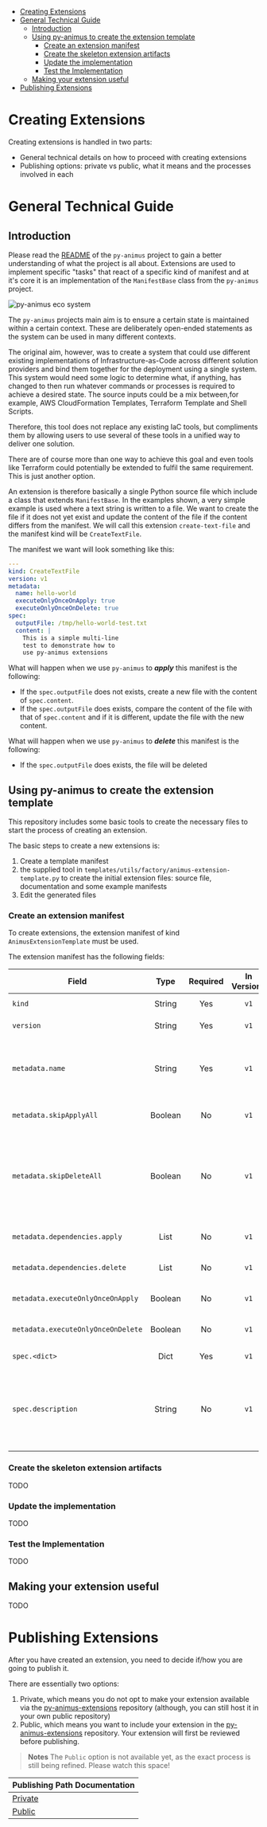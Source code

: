 
- [Creating Extensions](#creating-extensions)
- [General Technical Guide](#general-technical-guide)
  - [Introduction](#introduction)
  - [Using py-animus to create the extension template](#using-py-animus-to-create-the-extension-template)
    - [Create an extension manifest](#create-an-extension-manifest)
    - [Create the skeleton extension artifacts](#create-the-skeleton-extension-artifacts)
    - [Update the implementation](#update-the-implementation)
    - [Test the Implementation](#test-the-implementation)
  - [Making your extension useful](#making-your-extension-useful)
- [Publishing Extensions](#publishing-extensions)


# Creating Extensions

Creating extensions is handled in two parts:

* General technical details on how to proceed with creating extensions
* Publishing options: private vs public, what it means and the processes involved in each

# General Technical Guide

## Introduction

Please read the [README](https://github.com/nicc777/py-animus) of the `py-animus` project to gain a better understanding of what the project is all about. Extensions are used to implement specific "tasks" that react of a specific kind of manifest and at it's core it is an implementation of the `ManifestBase` class from the `py-animus` project.

![py-animus eco system](animus.drawio.png)

The `py-animus` projects main aim is to ensure a certain state is maintained within a certain context. These are deliberately open-ended statements as the system can be used in many different contexts.

The original aim, however, was to create a system that could use different existing implementations of Infrastructure-as-Code across different solution providers and bind them together for the deployment using a single system. This system would need some logic to determine what, if anything, has changed to then run whatever commands or processes is required to achieve a desired state. The source inputs could be a mix between,for example, AWS CloudFormation Templates, Terraform Template and Shell Scripts.

Therefore, this tool does not replace any existing IaC tools, but compliments them by allowing users to use several of these tools in a unified way to deliver one solution.

There are of course more than one way to achieve this goal and even tools like Terraform could potentially be extended to fulfil the same requirement. This is just another option.

An extension is therefore basically a single Python source file which include a class that extends `ManifestBase`. In the examples shown, a very simple example is used where a text string is written to a file. We want to create the file if it does not yet exist and update the content of the file if the content differs from the manifest. We will call this extension `create-text-file` and the manifest kind will be `CreateTextFile`.

The manifest we want will look something like this:

```yaml
---
kind: CreateTextFile
version: v1
metadata:
  name: hello-world
  executeOnlyOnceOnApply: true
  executeOnlyOnceOnDelete: true
spec:
  outputFile: /tmp/hello-world-test.txt
  content: |
    This is a simple multi-line
    test to demonstrate how to
    use py-animus extensions
```

What will happen when we use `py-animus` to _**apply**_ this manifest is the following:

* If the `spec.outputFile` does not exists, create a new file with the content of `spec.content`.
* If the `spec.outputFile` does exists, compare the content of the file with that of `spec.content` and if it is different, update the file with the new content.

What will happen when we use `py-animus` to _**delete**_ this manifest is the following:

* If the `spec.outputFile` does exists, the file will be deleted

## Using py-animus to create the extension template

This repository includes some basic tools to create the necessary files to start the process of creating an extension.

The basic steps to create a new extensions is:

1. Create a template manifest
2. the supplied tool in `templates/utils/factory/animus-extension-template.py` to create the initial extension files: source file, documentation and some example manifests
3. Edit the generated files

### Create an extension manifest

To create extensions, the extension manifest of kind `AnimusExtensionTemplate` must be used.

The extension manifest has the following fields:

| Field                              | Type    | Required | In Versions | Description                                                                                                                                                                                                          |
|------------------------------------|:-------:|:--------:|:-----------:|----------------------------------------------------------------------------------------------------------------------------------------------------------------------------------------------------------------------|
| `kind`                             | String  | Yes      | `v1`        | Must be `AnimusExtensionTemplate`                                                                                                                                                                                    |
| `version`                          | String  | Yes      | `v1`        | Currently `v1` is the only option                                                                                                                                                                                    |
| `metadata.name`                    | String  | Yes      | `v1`        | Name of the extension. A good practice is to include the version at the end of the file name, for example `create-text-file-v1`.                                                                                     |
| `metadata.skipApplyAll`            | Boolean | No       | `v1`        | Probably never used in the context of `AnimusExtensionTemplate`                                                                                                                                                      |
| `metadata.skipDeleteAll`           | Boolean | No       | `v1`        | Can be set to `true` once the extension skeleton has been created and it must be locked prevent deleting it. Keep value `false` while creating and testing the extension `AnimusExtensionTemplate` file.             |
| `metadata.dependencies.apply`      | List    | No       | `v1`        | Probably never used in the context of `AnimusExtensionTemplate`                                                                                                                                                      |
| `metadata.dependencies.delete`     | List    | No       | `v1`        | Probably never used in the context of `AnimusExtensionTemplate`                                                                                                                                                      |
| `metadata.executeOnlyOnceOnApply`  | Boolean | No       | `v1`        | Always set to `true` in the context of `AnimusExtensionTemplate`                                                                                                                                                     |
| `metadata.executeOnlyOnceOnDelete` | Boolean | No       | `v1`        | Always set to `true` in the context of `AnimusExtensionTemplate`                                                                                                                                                     |
| `spec.<dict>`                      | Dict    | Yes      | `v1`        | Define the extension attributes in te spec                                                                                                                                                                           |
| `spec.description`                 | String  | No       | `v1`        | If not set or when the value is `null`, will be converted to an empty string. A text description of the extension that will be put in the documentation text as well.                                                |



### Create the skeleton extension artifacts

TODO

### Update the implementation

TODO

### Test the Implementation

TODO

## Making your extension useful 

TODO <!-- This will include how to document the extension and prepare examples  -->

# Publishing Extensions

After you have created an extension, you need to decide if/how you are going to publish it.

There are essentially two options:

1. Private, which means you do not opt to make your extension available via the [py-animus-extensions](https://github.com/nicc777/py-animus-extensions) repository (although, you can still host it in your own public repository)
2. Public, which means you want to include your extension in the [py-animus-extensions](https://github.com/nicc777/py-animus-extensions) repository. Your extension will first be reviewed before publishing. 
 

> **Notes**
> The `Public` option is not available yet, as the exact process is still being refined. Please watch this space! 

| Publishing Path Documentation             |
|-------------------------------------------|
| [Private](./create-extensions-private.md) |
| [Public](./create-extensions-public.md)   |

